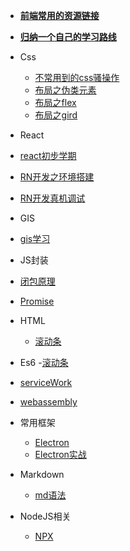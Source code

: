 <!--
 * @Descripttion: 
 * @version: 
 * @Author: suckson
 * @Date: 2019-04-02 12:06:29
 * @LastEditors: suckson
 * @LastEditTime: 2019-11-22 17:31:24
 -->
- [**前端常用的资源链接**](/slientdoc/web/moudle.md)
- [**归纳一个自己的学习路线**](/slientdoc/web/studyweb.md)
- Css
    - [不常用到的css骚操作](/slientdoc/web/html/cssoperation)
    - [布局之伪类元素](/slientdoc/web/html/css-weilie)
    - [布局之flex](/slientdoc/web/html/flex)
    - [布局之gird](/slientdoc/web/html/gird)
    
- React
 - [react初步学期](/slientdoc/web/react/react.md)
 - [RN开发之环境搭建](/slientdoc/web/react/react-rn1.md)
 - [RN开发真机调试](/slientdoc/web/react/reactdebugger.md)
 
- GIS
 - [gis学习](/slientdoc/web/gis/gis.md)

- JS封装
 - [闭包原理](/slientdoc/web/jsmoudle/bibao.md)
 - [Promise](/slientdoc/web/jsmoudle/promise.md)

- HTML
    - [滚动条](/slientdoc/web/html/scroll.md)

- Es6 
    -[滚动条](/slientdoc/web/es6/es6.md)
    
- [serviceWork](/slientdoc/web/servicework/servicework.md)
- [webassembly](/slientdoc/web/webassembly/webassembly.md)

- 常用框架
    - [Electron](/slientdoc/web/frame/electron.md)
    - [Electron实战](/slientdoc/web/frame/electronpritice.md)
   

- Markdown
    - [md语法](/slientdoc/web/md/syntax.md)
    

- NodeJS相关
    - [NPX](/slientdoc/node/npx)

